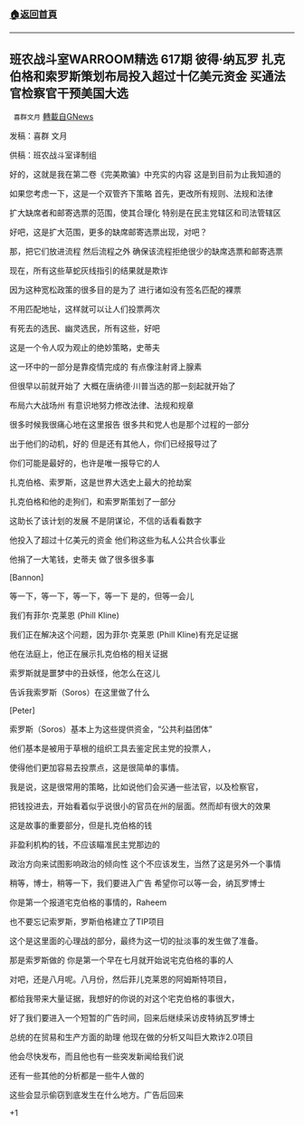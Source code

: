 ###  [:house:返回首頁](https://github.com/ourhimalayas/txt)
---

## 班农战斗室WARROOM精选 617期 彼得·纳瓦罗 扎克伯格和索罗斯策划布局投入超过十亿美元资金 买通法官检察官干预美国大选
` 喜群文月` [轉載自GNews](https://gnews.org/zh-hans/705510/)

发稿：喜群 文月

供稿：班农战斗室译制组

好的，这就是我在第二卷《完美欺骗》中充实的内容 这是到目前为止我知道的

如果您考虑一下，这是一个双管齐下策略 首先，更改所有规则、法规和法律

扩大缺席者和邮寄选票的范围，使其合理化 特别是在民主党辖区和司法管辖区

好吧，这是扩大范围，更多的缺席邮寄选票出现，对吧？

那，把它们放进流程 然后流程之外 确保该流程拒绝很少的缺席选票和邮寄选票

现在，所有这些草蛇灰线指引的结果就是欺诈

因为这种宽松政策的很多目的是为了 进行诸如没有签名匹配的裸票

不用匹配地址，这样就可以让人们投票两次

有死去的选民、幽灵选民，所有这些，好吧

这是一个令人叹为观止的绝妙策略，史蒂夫

这一环中的一部分是靠疫情完成的 有点像注射肾上腺素

但很早以前就开始了 大概在唐纳德·川普当选的那一刻起就开始了

布局六大战场州 有意识地努力修改法律、法规和规章

很多时候我很痛心地在这里报告 很多共和党人也是那个过程的一部分

出于他们的动机，好的 但是还有其他人，你们已经报导过了

你们可能是最好的，也许是唯一报导它的人

扎克伯格、索罗斯，这是世界大选史上最大的抢劫案

扎克伯格和他的走狗们，和索罗斯策划了一部分

这助长了该计划的发展 不是阴谋论，不信的话看看数字

他投入了超过十亿美元的资金 他们称这些为私人公共合伙事业

他捐了一大笔钱，史蒂夫 做了很多很多事

[Bannon]

等一下，等一下，等一下，等一下 是的，但等一会儿

我们有菲尔·克莱恩 (Phill Kline)

我们正在解决这个问题，因为菲尔·克莱恩 (Phill Kline)有充足证据

他在法庭上，他正在展示扎克伯格的相关证据

索罗斯就是噩梦中的丑妖怪，他怎么在这儿

告诉我索罗斯（Soros）在这里做了什么

[Peter]

索罗斯（Soros）基本上为这些提供资金，“公共利益团体”

他们基本是被用于草根的组织工具去鉴定民主党的投票人，

使得他们更加容易去投票点，这是很简单的事情。

我是说，这是很常用的策略，比如说他们会买通一些法官，以及检察官，

把钱投进去，开始看着似乎说很小的官员在州的层面。然而却有很大的效果

这是故事的重要部分，但是扎克伯格的钱

非盈利机构的钱，不应该瞄准民主党那边的

政治方向来试图影响政治的倾向性 这个不应该发生，当然了这是另外一个事情

稍等，博士，稍等一下，我们要进入广告 希望你可以等一会，纳瓦罗博士

你是第一个报道宅克伯格的事情的，Raheem

也不要忘记索罗斯，罗斯伯格建立了TIP项目

这个是这里面的心理战的部分，最终为这一切的扯淡事的发生做了准备。

那是索罗斯做的 你是第一个早在七月就开始说宅克伯格的事的人

对吧，还是八月呢。八月份，然后菲儿克莱恩的阿姆斯特项目，

都给我带来大量证据，我想好的你说的对这个宅克伯格的事很大，

好了我们要进入一个短暂的广告时间，回来后继续采访皮特纳瓦罗博士

总统的在贸易和生产方面的助理 他现在做的分析又叫巨大欺诈2.0项目

他会尽快发布，而且他也有一些突发新闻给我们说

还有一些其他的分析都是一些牛人做的

这些会显示偷窃到底发生在什么地方。广告后回来

+1
